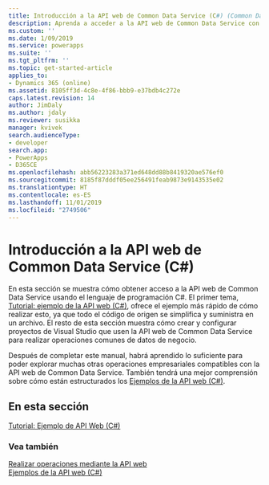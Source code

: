 ```yaml
---
title: Introducción a la API web de Common Data Service (C#) (Common Data Service)| Microsoft Docs
description: Aprenda a acceder a la API web de Common Data Service con lenguaje de programación de Microsoft Visual C#
ms.custom: ''
ms.date: 1/09/2019
ms.service: powerapps
ms.suite: ''
ms.tgt_pltfrm: ''
ms.topic: get-started-article
applies_to:
- Dynamics 365 (online)
ms.assetid: 8105ff3d-4c8e-4f86-bbb9-e37bdb4c272e
caps.latest.revision: 14
author: JimDaly
ms.author: jdaly
ms.reviewer: susikka
manager: kvivek
search.audienceType:
- developer
search.app:
- PowerApps
- D365CE
ms.openlocfilehash: abb56223283a371ed648dd88b8419320ae576ef0
ms.sourcegitcommit: 8185f87dddf05ee256491feab9873e9143535e02
ms.translationtype: HT
ms.contentlocale: es-ES
ms.lasthandoff: 11/01/2019
ms.locfileid: "2749506"
---
```

# <a name="get-started-with-common-data-service-web-api-c"></a>Introducción a la API web de Common Data Service (C#)

En esta sección se muestra cómo obtener acceso a la API web de Common Data Service usando el lenguaje de programación C#. El primer tema, [Tutorial: ejemplo de la API web (C#)](quick-start-console-app-csharp.md), ofrece el ejemplo más rápido de cómo realizar esto, ya que todo el código de origen se simplifica y suministra en un archivo. El resto de esta sección muestra cómo crear y configurar proyectos de Visual Studio que usen la API web de Common Data Service para realizar operaciones comunes de datos de negocio.  
  
Después de completar este manual, habrá aprendido lo suficiente para poder explorar muchas otras operaciones empresariales compatibles con la API web de Common Data Service.   También tendrá una mejor comprensión sobre cómo están estructurados los [Ejemplos de la API web (C#)](web-api-samples-csharp.md).  
  
## <a name="in-this-section"></a>En esta sección

[Tutorial: Ejemplo de API Web (C#)](quick-start-console-app-csharp.md)<br />

### <a name="see-also"></a>Vea también
  
[Realizar operaciones mediante la API web](perform-operations-web-api.md)<br />
[Ejemplos de la API web (C#)](web-api-samples-csharp.md)
